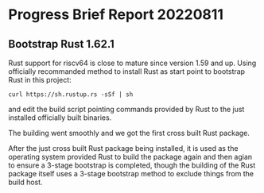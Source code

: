 # Progress Brief Report 20220811

## Bootstrap Rust 1.62.1

Rust support for riscv64 is close to mature since version 1.59 and up.
Using officially recommanded method to install Rust as start point
to bootstrap Rust in this project:
```
curl https://sh.rustup.rs -sSf | sh
```
and edit the build script pointing commands provided by Rust to the
just installed officially built binaries.

The building went smoothly and we got the first cross built Rust package.

After the just cross built Rust package being installed,
it is used as the operating system provided Rust to build the package
again and then agian to ensure a 3-stage bootstrap is completed,
though the building of the Rust package itself uses a 3-stage bootstrap
method to exclude things from the build host.
